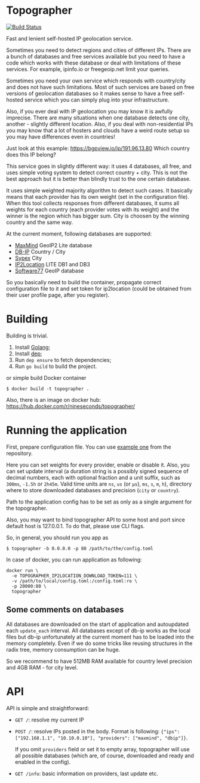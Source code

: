 Topographer
===========

[![Build Status](https://github.com/9seconds/topographer/workflows/ci/badge.svg)](https://github.com/9seconds/topographer/actions)

Fast and lenient self-hosted IP geolocation service.

Sometimes you need to detect regions and cities of different IPs. There
are a bunch of databases and free services available but you need to
have a code which works with these database or deal with limitations of
these services. For example, ipinfo.io or freegeoip.net limit your queries.

Sometimes you need your own service which responds with country/city
and does not have such limitations. Most of such services are based on
free versions of geolocation databases so it makes sense to have a free
self-hosted service which you can simply plug into your infrastructure.

Also, if you ever deal with IP geolocation you may know it is awfully
imprecise. There are many situations when one database detects one
city, another - slightly different location. Also, if you deal with
non-residential IPs you may know that a lot of hosters and clouds have a
weird route setup so you may have differences even in countries!

Just look at this example: https://bgpview.io/ip/191.96.13.80 Which
country does this IP belong?

This service goes in slightly different way: it uses 4 databases, all
free, and uses simple voting system to detect correct country + city.
This is not the best approach but it is better than blindly trust to the
one certain database.

It uses simple weighted majority algorithm to detect such cases. It
basically means that each provider has its own weight (set in the
configuration file). When this tool collects responses from different
databases, it sums all weights for each country (each provider votes
with its weight) and the winner is the region which has bigger sum. City
is choosen by the winning country and the same way.

At the current moment, following databases are supported:

* [MaxMind](https://www.maxmind.com) GeoIP2 Lite database
* [DB-IP](https://db-ip.com) Country / City
* [Sypex](https://sypexgeo.net) City
* [IP2Location](https://www.ip2location.com) LITE DB1 and DB3
* [Software77](http://software77.net/geo-ip/) GeoIP database

So you basically need to build the container, propagate correct
configuration file to it and set token for ip2location (could be
obtained from their user profile page, after you register).


Building
========

Building is trivial.

1. Install [Golang](https://golang.org/doc/install);
2. Install [dep](https://golang.github.io/dep/docs/installation.html);
3. Run `dep ensure` to fetch dependencies;
4. Run `go build` to build the project.

or simple build Docker container

```shell
$ docker build -t topographer .
```

Also, there is an image on docker hub:
https://hub.docker.com/r/nineseconds/topographer/


Running the application
=======================

First, prepare configuration file. You can use
[example one](https://github.com/9seconds/topographer/blob/master/example.config.toml)
from the repository.

Here you can set weights for every provider, enable or disable it.
Also, you can set update interval (a duration string is a possibly
signed sequence of decimal numbers, each with optional fraction and a
unit suffix, such as `300ms`, `-1.5h` or `2h45m`. Valid time units are
`ns`, `us` (or `µs`), `ms`, `s`, `m`, `h`), directory where to store
downloaded databases and precision (`city` or `country`).

Path to the application config has to be set as only as a single
argument for the topographer.

Also, you may want to bind topographer API to some host and port since
default host is 127.0.0.1. To do that, please use CLI flags.

So, in general, you should run you app as

```shell
$ topographer -b 0.0.0.0 -p 80 /path/to/the/config.toml
```

In case of docker, you can run application as following:

```shell
docker run \
  -e TOPOGRAPHER_IP2LOCATION_DOWNLOAD_TOKEN=111 \
  -v /path/to/local/config.toml:/config.toml:ro \
  -p 20000:80 \
  topographer
```


Some comments on databases
--------------------------

All databases are downloaded on the start of application and autoupdated
each `update_each` interval. All databases except of db-ip works as the
local files but db-ip unfortunately at the current moment has to be
loaded into the memory completely. Even if we do some tricks like
reusing structures in the radix tree, memory consumption can be huge.

So we recommend to have 512MB RAM available for country level
precision and 4GB RAM - for city level.


API
===

API is simple and straightforward:

- `GET /`: resolve my current IP
- `POST /`: resolve IPs posted in the body. Format is following:
  `{"ips": ["192.168.1.1", "10.10.0.10"], "providers": ["maxmind", "dbip"]}`.

  If you omit `providers` field or set it to empty array, topographer
  will use all possible databases (which are, of course, downloaded and
  ready and enabled in the config).
- `GET /info`: basic information on providers, last update etc.
